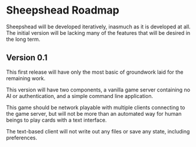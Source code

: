 # Sheepshead Roadmap #

Sheepshead will be developed iteratively, inasmuch as it is developed at all.
The initial version will be lacking many of the features that will be desired in
the long term.

## Version 0.1 ##

This first release will have only the most basic of groundwork laid for the
remaining work. 

This version will have two components, a vanilla game server containing no AI or
authentication, and a simple command line application.

This game should be network playable with multiple clients connecting to the
game server, but will not be more than an automated way for human beings to play
cards with a text interface.

The text-based client will not write out any files or save any state, including
preferences.
